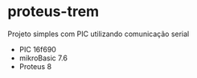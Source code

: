 # proteus-trem

Projeto simples com PIC utilizando comunicação serial

* PIC 16f690
* mikroBasic 7.6
* Proteus 8
